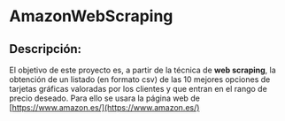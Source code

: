 # AmazonWebScraping

## Descripción:

El objetivo de este proyecto es, a partir de la técnica de **web scraping**, la obtención de un listado (en formato csv) de las 10 mejores opciones de tarjetas gráficas valoradas por los clientes y que entran en el rango de precio deseado. Para ello se usara la página web de [https://www.amazon.es/](https://www.amazon.es/)
